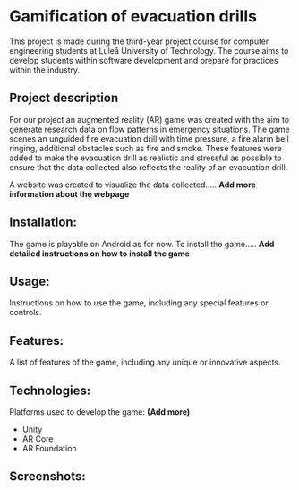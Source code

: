 # Gamification of evacuation drills
This project is made during the third-year project course for computer engineering students at Luleå University of Technology. The course aims to develop students within software development and prepare for practices within the industry.

## Project description 
For our project an augmented reality (AR) game was created with the aim to generate research data on flow patterns in emergency situations. The game scenes an unguided fire evacuation drill with time pressure, a fire alarm bell ringing, additional obstacles such as fire and smoke. These features were added to make the evacuation drill as realistic and stressful as possible to ensure that the data collected also reflects the reality of an evacuation drill.

A website was created to visualize the data collected….. **Add more information about the webpage**

## Installation: 
The game is playable on Android as for now. To install the game….. **Add detailed instructions on how to install the game**

## Usage: 
Instructions on how to use the game, including any special features or controls.

## Features:
A list of features of the game, including any unique or innovative aspects.

## Technologies: 
Platforms used to develop the game: **(Add more)**

* Unity
* AR Core
* AR Foundation

## Screenshots: 
